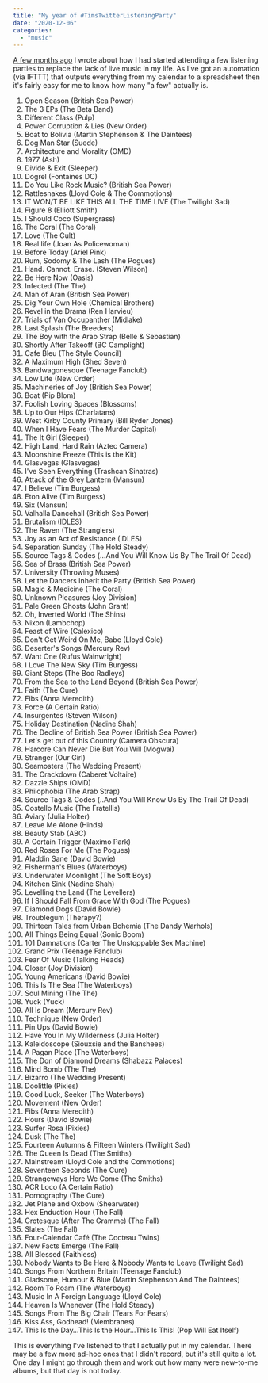 ```yaml
---
title: "My year of #TimsTwitterListeningParty"
date: "2020-12-06"
categories: 
  - "music"
---
```


[A few months ago](https://andy.teknostatik.co.uk/blog/2020/04/18/music-in-the-age-of-coronavirus-how-timstwitterlisteningparty-is-changing-lives/) I wrote about how I had started attending a few listening parties to replace the lack of live music in my life. As I've got an automation (via IFTTT) that outputs everything from my calendar to a spreadsheet then it's fairly easy for me to know how many "a few" actually is.

1. Open Season (British Sea Power)
2. The 3 EPs (The Beta Band)
3. Different Class (Pulp)
4. Power Corruption & Lies (New Order)
5. Boat to Bolivia (Martin Stephenson & The Daintees)
6. Dog Man Star (Suede)
7. Architecture and Morality (OMD)
8. 1977 (Ash)
9. Divide & Exit (Sleeper)
10. Dogrel (Fontaines DC)
11. Do You Like Rock Music? (British Sea Power)
12. Rattlesnakes (Lloyd Cole & The Commotions)
13. IT WON/T BE LIKE THIS ALL THE TIME LIVE (The Twilight Sad)
14. Figure 8 (Elliott Smith)
15. I Should Coco (Supergrass)
16. The Coral (The Coral)
17. Love (The Cult)
18. Real life (Joan As Policewoman)
19. Before Today (Ariel Pink)
20. Rum, Sodomy & The Lash (The Pogues)
21. Hand. Cannot. Erase. (Steven Wilson)
22. Be Here Now (Oasis)
23. Infected (The The)
24. Man of Aran (British Sea Power)
25. Dig Your Own Hole (Chemical Brothers)
26. Revel in the Drama (Ren Harvieu)
27. Trials of Van Occupanther (Midlake)
28. Last Splash (The Breeders)
29. The Boy with the Arab Strap (Belle & Sebastian)
30. Shortly After Takeoff (BC Camplight)
31. Cafe Bleu (The Style Council)
32. A Maximum High (Shed Seven)
33. Bandwagonesque (Teenage Fanclub)
34. Low Life (New Order)
35. Machineries of Joy (British Sea Power)
36. Boat (Pip Blom)
37. Foolish Loving Spaces (Blossoms)
38. Up to Our Hips (Charlatans)
39. West Kirby County Primary (Bill Ryder Jones)
40. When I Have Fears (The Murder Capital)
41. The It Girl (Sleeper)
42. High Land, Hard Rain (Aztec Camera)
43. Moonshine Freeze (This is the Kit)
44. Glasvegas (Glasvegas)
45. I've Seen Everything (Trashcan Sinatras)
46. Attack of the Grey Lantern (Mansun)
47. I Believe (Tim Burgess)
48. Eton Alive (Tim Burgess)
49. Six (Mansun)
50. Valhalla Dancehall (British Sea Power)
51. Brutalism (IDLES)
52. The Raven (The Stranglers)
53. Joy as an Act of Resistance (IDLES)
54. Separation Sunday (The Hold Steady)
55. Source Tags & Codes (…And You Will Know Us By The Trail Of Dead)
56. Sea of Brass (British Sea Power)
57. University (Throwing Muses)
58. Let the Dancers Inherit the Party (British Sea Power)
59. Magic & Medicine (The Coral)
60. Unknown Pleasures (Joy Division)
61. Pale Green Ghosts (John Grant)
62. Oh, Inverted World (The Shins)
63. Nixon (Lambchop)
64. Feast of Wire (Calexico)
65. Don't Get Weird On Me, Babe (Lloyd Cole)
66. Deserter's Songs (Mercury Rev)
67. Want One (Rufus Wainwright)
68. I Love The New Sky (Tim Burgess)
69. Giant Steps (The Boo Radleys)
70. From the Sea to the Land Beyond (British Sea Power)
71. Faith (The Cure)
72. Fibs (Anna Meredith)
73. Force (A Certain Ratio)
74. Insurgentes (Steven Wilson)
75. Holiday Destination (Nadine Shah)
76. The Decline of British Sea Power (British Sea Power)
77. Let's get out of this Country (Camera Obscura)
78. Harcore Can Never Die But You Will (Mogwai)
79. Stranger (Our Girl)
80. Seamosters (The Wedding Present)
81. The Crackdown (Caberet Voltaire)
82. Dazzle Ships (OMD)
83. Philophobia (The Arab Strap)
84. Source Tags & Codes (..And You Will Know Us By The Trail Of Dead)
85. Costello Music (The Fratellis)
86. Aviary (Julia Holter)
87. Leave Me Alone (Hinds)
88. Beauty Stab (ABC)
89. A Certain Trigger (Maximo Park)
90. Red Roses For Me (The Pogues)
91. Aladdin Sane (David Bowie)
92. Fisherman's Blues (Waterboys)
93. Underwater Moonlight (The Soft Boys)
94. Kitchen Sink (Nadine Shah)
95. Levelling the Land (The Levellers)
96. If I Should Fall From Grace With God (The Pogues)
97. Diamond Dogs (David Bowie)
98. Troublegum (Therapy?)
99. Thirteen Tales from Urban Bohemia (The Dandy Warhols)
100. All Things Being Equal (Sonic Boom)
101. 101 Damnations (Carter The Unstoppable Sex Machine)
102. Grand Prix (Teenage Fanclub)
103. Fear Of Music (Talking Heads)
104. Closer (Joy Division)
105. Young Americans (David Bowie)
106. This Is The Sea (The Waterboys)
107. Soul Mining (The The)
108. Yuck (Yuck)
109. All Is Dream (Mercury Rev)
110. Technique (New Order)
111. Pin Ups (David Bowie)
112. Have You In My Wilderness (Julia Holter)
113. Kaleidoscope (Siouxsie and the Banshees)
114. A Pagan Place (The Waterboys)
115. The Don of Diamond Dreams (Shabazz Palaces)
116. Mind Bomb (The The)
117. Bizarro (The Wedding Present)
118. Doolittle (Pixies)
119. Good Luck, Seeker (The Waterboys)
120. Movement (New Order)
121. Fibs (Anna Meredith)
122. Hours (David Bowie)
123. Surfer Rosa (Pixies)
124. Dusk (The The)
125. Fourteen Autumns & Fifteen Winters (Twilight Sad)
126. The Queen Is Dead (The Smiths)
127. Mainstream (Lloyd Cole and the Commotions)
128. Seventeen Seconds (The Cure)
129. Strangeways Here We Come (The Smiths)
130. ACR Loco (A Certain Ratio)
131. Pornography (The Cure)
132. Jet Plane and Oxbow (Shearwater)
133. Hex Enduction Hour (The Fall)
134. Grotesque (After The Gramme) (The Fall)
135. Slates (The Fall)
136. Four-Calendar Café (The Cocteau Twins)
137. New Facts Emerge (The Fall)
138. All Blessed (Faithless)
139. Nobody Wants to Be Here & Nobody Wants to Leave (Twilight Sad)
140. Songs From Northern Britain (Teenage Fanclub)
141. Gladsome, Humour & Blue (Martin Stephenson And The Daintees)
142. Room To Roam (The Waterboys)
143. Music In A Foreign Language (Lloyd Cole)
144. Heaven Is Whenever (The Hold Steady)
145. Songs From The Big Chair (Tears For Fears)
146. Kiss Ass, Godhead! (Membranes)
147. This Is the Day…This Is the Hour…This Is This! (Pop Will Eat Itself)

This is everything I've listened to that I actually put in my calendar. There may be a few more ad-hoc ones that I didn't record, but it's still quite a lot. One day I might go through them and work out how many were new-to-me albums, but that day is not today.
